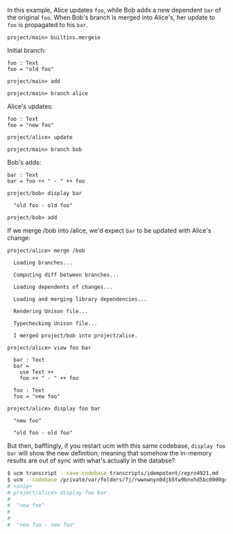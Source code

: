 In this example, Alice updates `foo`, while Bob adds a new dependent `bar` of the original `foo`. When Bob's branch is merged into Alice's, her update to `foo` is propagated to his `bar`.

``` ucm :hide
project/main> builtins.mergeio
```

Initial branch:

``` unison :hide
foo : Text
foo = "old foo"
```

``` ucm :hide
project/main> add

project/main> branch alice
```

Alice's updates:

``` unison :hide
foo : Text
foo = "new foo"
```

``` ucm :hide
project/alice> update

project/main> branch bob
```

Bob's adds:

``` unison :hide
bar : Text
bar = foo ++ " - " ++ foo
```

``` ucm
project/bob> display bar

  "old foo - old foo"
```

``` ucm :hide
project/bob> add
```

If we merge /bob into /alice, we'd expect `bar` to be updated with Alice's change:

``` ucm
project/alice> merge /bob

  Loading branches...

  Computing diff between branches...

  Loading dependents of changes...

  Loading and merging library dependencies...

  Rendering Unison file...

  Typechecking Unison file...

  I merged project/bob into project/alice.

project/alice> view foo bar

  bar : Text
  bar =
    use Text ++
    foo ++ " - " ++ foo

  foo : Text
  foo = "new foo"

project/alice> display foo bar

  "new foo"

  "old foo - old foo"
```

But then, bafflingly, if you restart ucm with this same codebase, `display foo bar` will show the new definition, meaning that somehow the in-memory results are out of sync with what's actually in the databse?

``` bash
$ ucm transcript --save-codebase transcripts/idempotent/repro4921.md
$ ucm --codebase /private/var/folders/7j/rwwnwnyn0djb5tw9bnxhd5bc0000gn/T/transcript-e39aecc3fc26a4dd #for example
# <snip>
# project/alice> display foo bar
#
#  "new foo"
#
#
#  "new foo - new foo"
```
